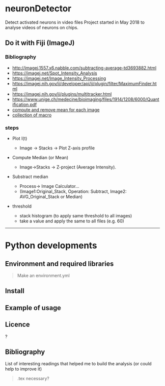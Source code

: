# neuronDetector
Detect activated neurons in video files
Project started in May 2018 to analyse videos of neurons on chips.



## Do it with Fiji (ImageJ)

### Bibliography
- http://imagej.1557.x6.nabble.com/subtracting-average-td3693882.html
- https://imagej.net/Spot_Intensity_Analysis
- https://imagej.net/Image_Intensity_Processing
- https://imagej.nih.gov/ij/developer/api/ij/plugin/filter/MaximumFinder.html
- https://imagej.nih.gov/ij/plugins/multitracker.html
- https://www.unige.ch/medecine/bioimaging/files/1914/1208/6000/Quantification.pdf
- [compute and remove mean for each image](https://imagej.nih.gov/ij/macros/SubractMeasuredBackground.txt)
- [collection of macro](http://microscopynotes.com/imagej/macros/useful_collection_v100.txt)

### steps

- Plot I(t)
    - Image -> Stacks -> Plot Z-axis profile

- Compute Median (or Mean)
    - Image->Stacks -> Z-project (Average Intensity).
- Substract median
    - Process-> Image Calculator...
    - (Image1:Original_Stack,   Operation: Subtract, Image2: AVG_Original_Stack or Median)
- threshold
    - stack histogram (to apply same threshold to all images)
    - take a value and apply the same to all files (e.g. 60)

----

# Python developments

## Environment and required libraries
> Make an environment.yml

## Install

## Example of usage

## Licence
?

## Bibliography
List of interesting readings that helped me to build the analysis (or could help to improve it)   
> .tex necessary?
